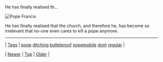 <!--
title: He has finally realised that the church, and therefore he, has become so irrelevant that no-one even cares to kill a pope anymore.
date: 2020-06-28T15:27:00.329Z
tags: pope, ditching, bulletproof, popemobile, dont, regular
-->


 He has finally realised th...

<p><img src="http://i.kinja-img.com/gawker-media/image/upload/s--lwdk_ELt--/c_fit,fl_progressive,q_80,w_636/767740807318765227.jpg" alt="Pope Francis"/></p>

<p>He has finally realised that the church, and therefore he, has become so irrelevant that no-one even cares to kill a pope anymore.</p>

<!--BOTTOM-POST-NAVIGATION-->
---

| [Tags](tags.md) | [pope](tag-pope.md) [ditching](tag-ditching.md) [bulletproof](tag-bulletproof.md) [popemobile](tag-popemobile.md) [dont](tag-dont.md) [regular](tag-regular.md) |

| [Newer](89180523609.md) | [Top](index.md) | [Older](89239881409.md) |